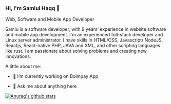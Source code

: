 

<!--
**encrip/encrip** is a ✨ _special_ ✨ repository because its `README.md` (this file) appears on your GitHub profile.

Here are some ideas to get you started:

- 🔭 I’m currently working on ...
- 🌱 I’m currently learning ...
- 👯 I’m looking to collaborate on ...
- 🤔 I’m looking for help with ...
- 💬 Ask me about ...
- 📫 How to reach me: ...
- 😄 Pronouns: ...
- ⚡ Fun fact: ...
-->

### Hi, I'm Samiul Haqq 👋
Web, Software and Mobile App Developer

Samiu is a software developer, with 9 years’ experience in website software and mobile app development. I'm an experienced full-stack developer and Linux server administrator. I have skills in HTML/CSS, Javascript/ NodeJS, Reactjs, React-native PHP, JAVA and XML, and other scripting languages like rust. I am passionate about solving problems and creating new innovations.

A little about me:

- 🔭 I’m currently working on Bolmpay App

- 💬 Ask me about anything here


[![Anurag's github stats](https://github-readme-stats.vercel.app/api?username=encrip)](https://github.com/anuraghazra/github-readme-stats)
